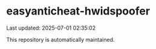 # easyanticheat-hwidspoofer

Last updated: 2025-07-01 02:35:02

This repository is automatically maintained.

